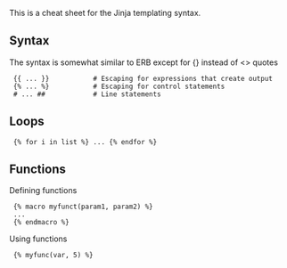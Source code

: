 This is a cheat sheet for the Jinja templating syntax.

## Syntax

The syntax is somewhat similar to ERB except for {} instead of <> quotes

     {{ ... }}           # Escaping for expressions that create output
     {% ... %}           # Escaping for control statements
     # ... ##            # Line statements

## Loops

     {% for i in list %} ... {% endfor %}

## Functions

Defining functions

     {% macro myfunct(param1, param2) %}
     ...
     {% endmacro %}
     
Using functions

     {% myfunc(var, 5) %}

